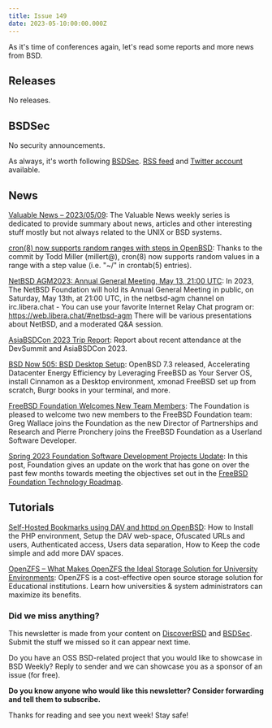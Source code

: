 ```yaml
---
title: Issue 149
date: 2023-05-10:00:00.000Z
---
```


As it's time of conferences again, let's read some reports and more news from BSD.

<!-- more -->

## Releases

No releases.

## BSDSec

No security announcements.

As always, it's worth following [BSDSec](https://bsdsec.net). [RSS feed](https://bsdsec.net/articles.atom) and [Twitter account](https://twitter.com/bsdsec) available.

## News

[Valuable News – 2023/05/09](https://vermaden.wordpress.com/2023/05/09/valuable-news-2023-05-09/?utm_source=bsdweekly): The Valuable News weekly series is dedicated to provide summary about news, articles and other interesting stuff mostly but not always related to the UNIX or BSD systems.

[cron(8) now supports random ranges with steps in OpenBSD](https://www.undeadly.org/cgi?action=article;sid=20230507122935&utm_source=bsdweekly): Thanks to the commit by Todd Miller (millert@), cron(8) now supports random values in a range with a step value (i.e. "~/" in crontab(5) entries).

[NetBSD AGM2023: Annual General Meeting, May 13, 21:00 UTC](https://bsdsec.net/articles/netbsd-agm2023-annual-general-meeting-may-13-21-00-utc?utm_source=bsdweekly): In 2023, The NetBSD Foundation will hold its Annual General Meeting in public, on Saturday, May 13th, at 21:00 UTC, in the netbsd-agm channel on irc.libera.chat - You can use your favorite Internet Relay Chat program or: https://web.libera.chat/#netbsd-agm There will be various presentations about NetBSD, and a moderated Q&A session.

[AsiaBSDCon 2023 Trip Report](https://freebsdfoundation.org/blog/asiabsdcon-2023-trip-report/?utm_source=bsdweekly): Report about recent attendance at the DevSummit and AsiaBSDCon 2023.

[BSD Now 505: BSD Desktop Setup](https://www.bsdnow.tv/505?utm_source=bsdweekly): OpenBSD 7.3 released, Accelerating Datacenter Energy Efficiency by Leveraging FreeBSD as Your Server OS, install Cinnamon as a Desktop environment, xmonad FreeBSD set up from scratch, Burgr books in your terminal, and more.

[FreeBSD Foundation Welcomes New Team Members](https://freebsdfoundation.org/blog/freebsd-foundation-welcomes-new-team-members/?utm_source=bsdweekly): The Foundation is pleased to welcome two new members to the FreeBSD Foundation team: Greg Wallace joins the Foundation as the new Director of Partnerships and Research and Pierre Pronchery joins the FreeBSD Foundation as a Userland Software Developer.

[Spring 2023 Foundation Software Development Projects Update](https://freebsdfoundation.org/blog/spring-2023-foundation-software-development-projects-update/?utm_source=bsdweekly): In this post, Foundation gives an update on the work that has gone on over the past few months towards meeting the objectives set out in the [FreeBSD Foundation Technology Roadmap](https://freebsdfoundation.org/blog/technology-roadmap/).

## Tutorials

[Self-Hosted Bookmarks using DAV and httpd on OpenBSD](https://www.tumfatig.net/2023/self-hosted-bookmarks-using-dav-and-httpd-on-openbsd/?utm_source=bsdweekly): How to Install the PHP environment, Setup the DAV web-space, Ofuscated URLs and users, Authenticated access, Users data separation, How to Keep the code simple and add more DAV spaces.

[OpenZFS – What Makes OpenZFS the Ideal Storage Solution for University Environments](https://klarasystems.com/articles/openzfs-what-makes-openzfs-the-ideal-storage-solution-for-university-environments/?utm_source=bsdweekly): OpenZFS is a cost-effective open source storage solution for Educational institutions. Learn how universities & system administrators can maximize its benefits.


### Did we miss anything?

This newsletter is made from your content on [DiscoverBSD](https://discoverbsd.com) and [BSDSec](https://bsdsec.net). Submit the stuff we missed so it can appear next time.

Do you have an OSS BSD-related project that you would like to showcase in BSD Weekly? Reply to sender and we can showcase you as a sponsor of an issue (for free).

**Do you know anyone who would like this newsletter? Consider forwarding and tell them to subscribe.**

Thanks for reading and see you next week! Stay safe!
